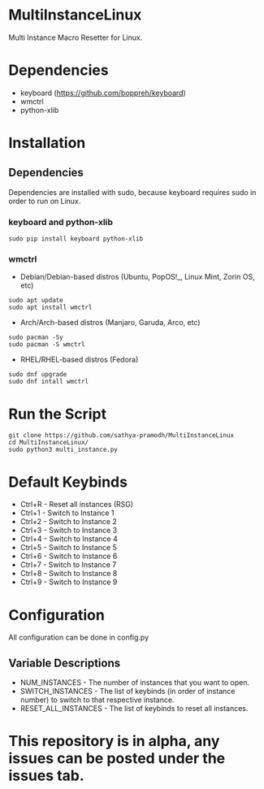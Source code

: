 # MultiInstanceLinux
Multi Instance Macro Resetter for Linux.

# Dependencies
- keyboard (https://github.com/boppreh/keyboard)
- wmctrl
- python-xlib

# Installation
## Dependencies
Dependencies are installed with sudo, because keyboard requires sudo in order to run on Linux.
### keyboard and python-xlib
```
sudo pip install keyboard python-xlib
```
### wmctrl
- Debian/Debian-based distros (Ubuntu, PopOS!_, Linux Mint, Zorin OS, etc)
```
sudo apt update
sudo apt install wmctrl
```
- Arch/Arch-based distros (Manjaro, Garuda, Arco, etc)
```
sudo pacman -Sy
sudo pacman -S wmctrl
```
- RHEL/RHEL-based distros (Fedora)
```
sudo dnf upgrade
sudo dnf intall wmctrl
```
# Run the Script
```
git clone https://github.com/sathya-pramodh/MultiInstanceLinux
cd MultiInstanceLinux/
sudo python3 multi_instance.py
```

# Default Keybinds
- Ctrl+R - Reset all instances (RSG)
- Ctrl+1 - Switch to Instance 1
- Ctrl+2 - Switch to Instance 2
- Ctrl+3 - Switch to Instance 3
- Ctrl+4 - Switch to Instance 4
- Ctrl+5 - Switch to Instance 5
- Ctrl+6 - Switch to Instance 6
- Ctrl+7 - Switch to Instance 7
- Ctrl+8 - Switch to Instance 8
- Ctrl+9 - Switch to Instance 9

# Configuration
All configuration can be done in config.py
## Variable Descriptions
- NUM_INSTANCES - The number of instances that you want to open.
- SWITCH_INSTANCES - The list of keybinds (in order of instance number) to switch to that respective instance.
- RESET_ALL_INSTANCES - The list of keybinds to reset all instances.

# This repository is in alpha, any issues can be posted under the issues tab.
